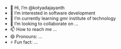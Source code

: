 - 👋 Hi, I’m @kotyadajayanth
- 👀 I’m interested in software development
- 🌱 I’m currently learning gmr institute of technology
- 💞️ I’m looking to collaborate on ...
- 📫 How to reach me ...
- 😄 Pronouns: ...
- ⚡ Fun fact: ...

<!---
kotyadajayanth/kotyadajayanth is a ✨ special ✨ repository because its `README.md` (this file) appears on your GitHub profile.
You can click the Preview link to take a look at your changes.
--->
